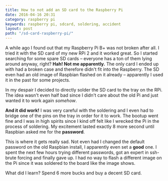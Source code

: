 ```yaml
---
title: How to not add an SD card to the Raspberry Pi
date: 2016-04-16 20:31 
category: raspberry pi
keywords: raspberry pi, sdcard, soldering, accident
layout: post
path: "/sd-card-raspberry-pi/"
---
```


A while ago I found out that my Raspberry Pi B+ was not broken after all.
I tried it with the SD card of my new RPi 2 and it worked great.
So I started searching for some spare SD cards – everyone has a ton of them lying around anyway, right? **Hah! Not me apparently.**
The only card I ended up with had a broken case and therefore didn't fit into the Raspberry. The SD even had an old image of Raspbian flashed on it already – apparently I used it in the past for some projects.

In my despair I decided to directly solder the SD card to the tray on the RPi.
The idea wasn't even half bad since I didn't care about the old Pi and just wanted it to work again *somehow*.

**And it did work!** I was very careful with the soldering and I even had to bridge one of the pins on the tray in order for it to work. The bootup went fine and I was in high spirits since I kind off felt like I wrecked the Pi in the process of soldering.
My excitement lasted exactly 8 more second until Raspbian asked me for the **password**.

This is where it gets really sad. Not even had I changed the default password on the old Raspbian install, I apparently even set a **good** one. I spent the next few hours trying different passwords, got an expert in ssh-brute forcing and finally gave up.
I had no way to flash a different image on the Pi since it was soldered to the board like the image shows.

What did I learn? Spend 6 more bucks and buy a decent SD card.
